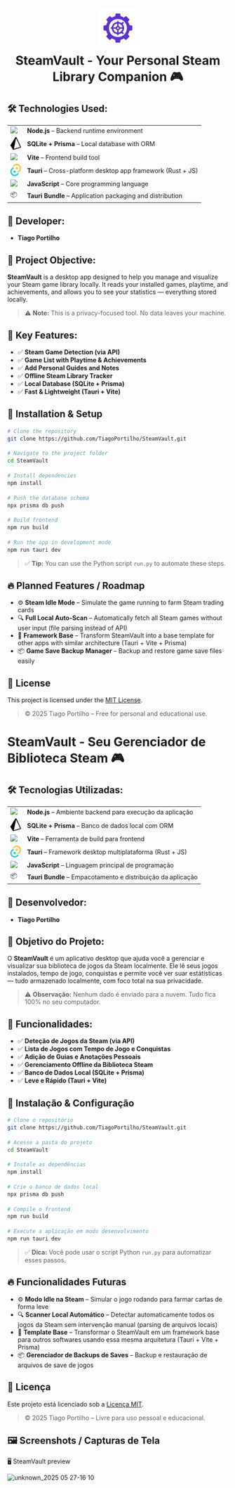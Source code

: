 <h1 align="center">
  <img src="src/assets/logonb.png" width="100" alt="SteamVault Logo"/><br/>
  SteamVault - Your Personal Steam Library Companion 🎮
</h1>


## 🛠 Technologies Used:

<table>
  <tr>
    <td valign="middle"><img src="https://upload.wikimedia.org/wikipedia/commons/d/d9/Node.js_logo.svg" width="24"/></td>
    <td><strong>Node.js</strong> – Backend runtime environment</td>
  </tr>
  <tr>
    <td valign="middle"><img src="src/assets/prisma.png" width="24"/></td>
    <td><strong>SQLite + Prisma</strong> – Local database with ORM</td>
  </tr>
  <tr>
    <td valign="middle"><img src="https://vitejs.dev/logo.svg" width="24"/></td>
    <td><strong>Vite</strong> – Frontend build tool</td>
  </tr>
  <tr>
    <td valign="middle"><img src="src/assets/tauri.png" width="24"/></td>
    <td><strong>Tauri</strong> – Cross-platform desktop app framework (Rust + JS)</td>
  </tr>
  <tr>
    <td valign="middle"><img src="https://upload.wikimedia.org/wikipedia/commons/6/6a/JavaScript-logo.png" width="24"/></td>
    <td><strong>JavaScript</strong> – Core programming language</td>
  </tr>
  <tr>
    <td valign="middle">📦</td>
    <td><strong>Tauri Bundle</strong> – Application packaging and distribution</td>
  </tr>
</table>

## 👥 Developer:

* **Tiago Portilho**

## 🎯 Project Objective:

**SteamVault** is a desktop app designed to help you manage and visualize your Steam game library locally. It reads your installed games, playtime, and achievements, and allows you to see your statistics — everything stored locally.

> ⚠️ **Note:** This is a privacy-focused tool. No data leaves your machine.

## 🔧 Key Features:

* ✅ **Steam Game Detection (via API)** 
* ✅ **Game List with Playtime & Achievements**
* ✅ **Add Personal Guides and Notes**
* ✅ **Offline Steam Library Tracker**
* ✅ **Local Database (SQLite + Prisma)**
* ✅ **Fast & Lightweight (Tauri + Vite)**

## 🚀 Installation & Setup

```bash
# Clone the repository
git clone https://github.com/TiagoPortilho/SteamVault.git

# Navigate to the project folder
cd SteamVault

# Install dependencies
npm install

# Push the database schema
npx prisma db push

# Build frontend
npm run build

# Run the app in development mode
npm run tauri dev
```

> ✅ **Tip:** You can use the Python script `run.py` to automate these steps.

## 🔥 Planned Features / Roadmap

* ⚙️ **Steam Idle Mode** – Simulate the game running to farm Steam trading cards
* 🔍 **Full Local Auto-Scan** – Automatically fetch all Steam games without user input (file parsing instead of API)
* 🧠 **Framework Base** – Transform SteamVault into a base template for other apps with similar architecture (Tauri + Vite + Prisma)
* 📦 **Game Save Backup Manager** – Backup and restore game save files easily

## 📄 License

This project is licensed under the [MIT License](https://opensource.org/licenses/MIT).

> © 2025 Tiago Portilho – Free for personal and educational use.


# SteamVault **- Seu Gerenciador de Biblioteca Steam 🎮**

## 🛠 Tecnologias Utilizadas:

<table>
  <tr>
    <td valign="middle"><img src="https://upload.wikimedia.org/wikipedia/commons/d/d9/Node.js_logo.svg" width="24"/></td>
    <td><strong>Node.js</strong> – Ambiente backend para execução da aplicação</td>
  </tr>
  <tr>
    <td valign="middle"><img src="src/assets/prisma.png" width="24"/></td>
    <td><strong>SQLite + Prisma</strong> – Banco de dados local com ORM</td>
  </tr>
  <tr>
    <td valign="middle"><img src="https://vitejs.dev/logo.svg" width="24"/></td>
    <td><strong>Vite</strong> – Ferramenta de build para frontend</td>
  </tr>
  <tr>
    <td valign="middle"><img src="src/assets/tauri.png" width="24"/></td>
    <td><strong>Tauri</strong> – Framework desktop multiplataforma (Rust + JS)</td>
  </tr>
  <tr>
    <td valign="middle"><img src="https://upload.wikimedia.org/wikipedia/commons/6/6a/JavaScript-logo.png" width="24"/></td>
    <td><strong>JavaScript</strong> – Linguagem principal de programação</td>
  </tr>
  <tr>
    <td valign="middle">📦</td>
    <td><strong>Tauri Bundle</strong> – Empacotamento e distribuição da aplicação</td>
  </tr>
</table>

## 👥 Desenvolvedor:

* **Tiago Portilho**

## 🌟 Objetivo do Projeto:

O **SteamVault** é um aplicativo desktop que ajuda você a gerenciar e visualizar sua biblioteca de jogos da Steam localmente. Ele lê seus jogos instalados, tempo de jogo, conquistas e permite você ver suar estátisticas — tudo armazenado localmente, com foco total na sua privacidade.

> ⚠️ **Observação:** Nenhum dado é enviado para a nuvem. Tudo fica 100% no seu computador.

## 🔧 Funcionalidades:

* ✅ **Deteção de Jogos da Steam (via API)** 
* ✅ **Lista de Jogos com Tempo de Jogo e Conquistas**
* ✅ **Adição de Guias e Anotações Pessoais**
* ✅ **Gerenciamento Offline da Biblioteca Steam**
* ✅ **Banco de Dados Local (SQLite + Prisma)**
* ✅ **Leve e Rápido (Tauri + Vite)**

## 🚀 Instalação & Configuração

```bash
# Clone o repositório
git clone https://github.com/TiagoPortilho/SteamVault.git

# Acesse a pasta do projeto
cd SteamVault

# Instale as dependências
npm install

# Crie o banco de dados local
npx prisma db push

# Compile o frontend
npm run build

# Execute a aplicação em modo desenvolvimento
npm run tauri dev
```

> ✅ **Dica:** Você pode usar o script Python `run.py` para automatizar esses passos.

## 🔥 Funcionalidades Futuras

* ⚙️ **Modo Idle na Steam** – Simular o jogo rodando para farmar cartas de forma leve
* 🔍 **Scanner Local Automático** – Detectar automaticamente todos os jogos da Steam sem intervenção manual (parsing de arquivos locais)
* 🧠 **Template Base** – Transformar o SteamVault em um framework base para outros softwares usando essa mesma arquitetura (Tauri + Vite + Prisma)
* 📦 **Gerenciador de Backups de Saves** – Backup e restauração de arquivos de save de jogos

## 📄 Licença

Este projeto está licenciado sob a [Licença MIT](https://opensource.org/licenses/MIT).

> © 2025 Tiago Portilho – Livre para uso pessoal e educacional.

## 🖼️ Screenshots / Capturas de Tela

🖥️ SteamVault preview

![unknown_2025 05 27-16 10](https://github.com/user-attachments/assets/b5062ca5-3812-4f7b-90c9-d4d740b32bff)





